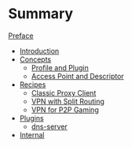 # Summary

[Preface](./preface.md)
- [Introduction](./chapter_1.md)
- [Concepts]()
    - [Profile and Plugin]()
    - [Access Point and Descriptor]()
- [Recipes]()
    - [Classic Proxy Client]()
    - [VPN with Split Routing]()
    - [VPN for P2P Gaming]()
- [Plugins]()
    - [dns-server]()
- [Internal]()
